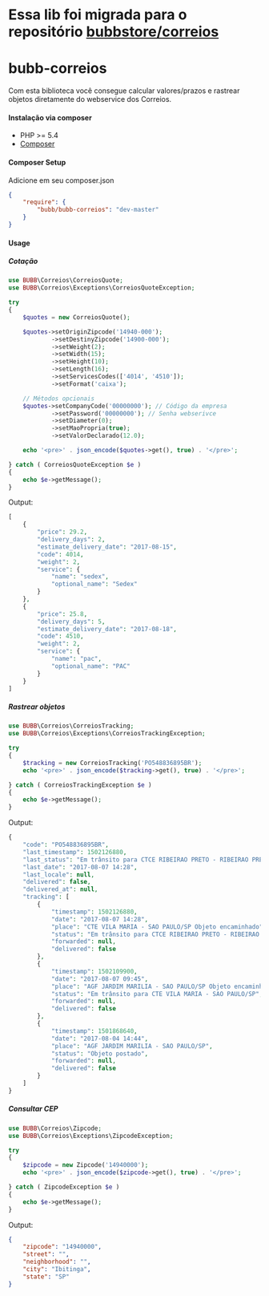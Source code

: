 
# Essa lib foi migrada para o repositório [bubbstore/correios](https://github.com/bubbstore/correios)

# bubb-correios

Com esta biblioteca você consegue calcular valores/prazos e rastrear objetos diretamente do webservice dos Correios.

#### **Instalação via composer**

 - PHP >= 5.4
 - [Composer](https://getcomposer.org/)

#### **Composer Setup**
Adicione em seu composer.json

```json
{
    "require": {
        "bubb/bubb-correios": "dev-master"
    }
}
```

#### **Usage**

##### Cotação

```php
use BUBB\Correios\CorreiosQuote;
use BUBB\Correios\Exceptions\CorreiosQuoteException;

try
{
    $quotes = new CorreiosQuote();

    $quotes->setOriginZipcode('14940-000');
            ->setDestinyZipcode('14900-000');
            ->setWeight(2);
            ->setWidth(15);
            ->setHeight(10);
            ->setLength(16);
            ->setServicesCodes(['4014', '4510']);
            ->setFormat('caixa');

    // Métodos opcionais
    $quotes->setCompanyCode('00000000'); // Código da empresa
            ->setPassword('00000000'); // Senha webserivce
            ->setDiameter(0);
            ->setMaoPropria(true);
            ->setValorDeclarado(12.0);

    echo '<pre>' . json_encode($quotes->get(), true) . '</pre>';

} catch ( CorreiosQuoteException $e )
{
    echo $e->getMessage();
}
```

Output:

```php
[
    {
        "price": 29.2,
        "delivery_days": 2,
        "estimate_delivery_date": "2017-08-15",
        "code": 4014,
        "weight": 2,
        "service": {
            "name": "sedex",
            "optional_name": "Sedex"
        }
    },
    {
        "price": 25.8,
        "delivery_days": 5,
        "estimate_delivery_date": "2017-08-18",
        "code": 4510,
        "weight": 2,
        "service": {
            "name": "pac",
            "optional_name": "PAC"
        }
    }
]
```

##### Rastrear objetos

```php
use BUBB\Correios\CorreiosTracking;
use BUBB\Correios\Exceptions\CorreiosTrackingException;

try
{
    $tracking = new CorreiosTracking('PO548836895BR');
    echo '<pre>' . json_encode($tracking->get(), true) . '</pre>';

} catch ( CorreiosTrackingException $e )
{
    echo $e->getMessage();
}
```

Output:

```php
{
    "code": "PO548836895BR",
    "last_timestamp": 1502126880,
    "last_status": "Em trânsito para CTCE RIBEIRAO PRETO - RIBEIRAO PRETO/SP",
    "last_date": "2017-08-07 14:28",
    "last_locale": null,
    "delivered": false,
    "delivered_at": null,
    "tracking": [
        {
            "timestamp": 1502126880,
            "date": "2017-08-07 14:28",
            "place": "CTE VILA MARIA - SAO PAULO/SP Objeto encaminhado",
            "status": "Em trânsito para CTCE RIBEIRAO PRETO - RIBEIRAO PRETO/SP",
            "forwarded": null,
            "delivered": false
        },
        {
            "timestamp": 1502109900,
            "date": "2017-08-07 09:45",
            "place": "AGF JARDIM MARILIA - SAO PAULO/SP Objeto encaminhado",
            "status": "Em trânsito para CTE VILA MARIA - SAO PAULO/SP",
            "forwarded": null,
            "delivered": false
        },
        {
            "timestamp": 1501868640,
            "date": "2017-08-04 14:44",
            "place": "AGF JARDIM MARILIA - SAO PAULO/SP",
            "status": "Objeto postado",
            "forwarded": null,
            "delivered": false
        }
    ]
}
```

##### Consultar CEP

```php
use BUBB\Correios\Zipcode;
use BUBB\Correios\Exceptions\ZipcodeException;

try
{
    $zipcode = new Zipcode('14940000');
    echo '<pre>' . json_encode($zipcode->get(), true) . '</pre>';

} catch ( ZipcodeException $e )
{
    echo $e->getMessage();
}
```

Output:

```json
{
    "zipcode": "14940000",
    "street": "",
    "neighborhood": "",
    "city": "Ibitinga",
    "state": "SP"
}
```